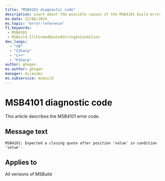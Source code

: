 ```yaml
---
title: "MSB4101 diagnostic code"
description: Learn about the possible causes of the MSB4101 build error, and get troubleshooting tips.
ms.date: 12/06/2024
ms.topic: "error-reference"
f1_keywords:
 - MSB4101
 - MSBuild.IllFormedQuotedStringInCondition
dev_langs:
  - "VB"
  - "CSharp"
  - "C++"
  - "FSharp"
author: ghogen
ms.author: ghogen
manager: mijacobs
ms.subservice: msbuild
---
```


# MSB4101 diagnostic code

<!-- :::ErrorDefinitionDescription::: -->
<!-- :::editable-content name="introDescription"::: -->
This article describes the MSB4101 error code.
<!-- :::editable-content-end::: -->

## Message text

`MSB4101: Expected a closing quote after position 'value' in condition 'value'.`

<!-- :::editable-content name="postOutputDescription"::: -->
<!--
{StrBegin="MSB4101: "}
-->
<!-- :::editable-content-end::: -->
<!-- :::ErrorDefinitionDescription-end::: -->

## Applies to

All versions of MSBuild
